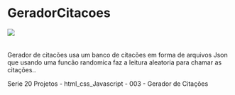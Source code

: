 # GeradorCitacoes<br>
<img src="https://github.com/Vistorill/GeradorCitacoes/blob/main/Captura%20de%20Tela%202023-09-06%20a%CC%80s%2023.17.40.png"><br><br>
<br>
Gerador de citacões usa um banco de citacões em forma de arquivos Json <br>
que usando uma funcão randomica faz a leitura aleatoria para chamar as citações..<br>

Serie 20 Projetos - html_css_Javascript - 003 - Gerador de Citações 
